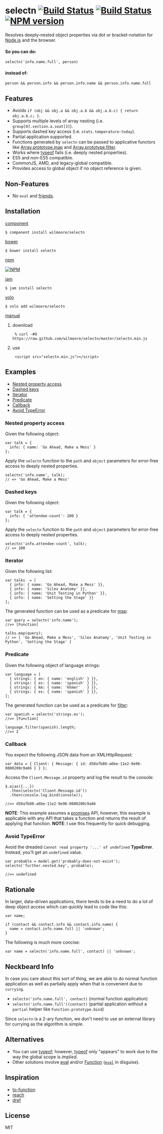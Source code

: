 # selectn [![Build Status](https://travis-ci.org/wilmoore/selectn.png?branch=master)](https://travis-ci.org/wilmoore/selectn) [![Build Status](https://david-dm.org/wilmoore/selectn.png)](https://david-dm.org/wilmoore/selectn) [![NPM version](https://badge.fury.io/js/selectn.png)](http://badge.fury.io/js/selectn)

  Resolves deeply-nested object properties via dot or bracket-notation for [Node.js][] and the browser.

#### So you can do:

    selectn('info.name.full', person)

#### instead of:

    person && person.info && person.info.name && person.info.name.full

## Features

  - Avoids `if (obj && obj.a && obj.a.b && obj.a.b.c) { return obj.a.b.c; }`.
  - Supports multiple levels of array nesting (i.e. `group[0].section.a.seat[3]`).
  - Supports dashed key access (i.e. `stats.temperature-today`).
  - Partial application supported.
  - Functions generated by `selectn` can be passed to applicative functors like [Array.prototype.map][map] and [Array.prototype.filter][filter].
  - Works where [typeof][] fails (i.e. deeply nested properties).
  - ES5 and non-ES5 compatible.
  - CommonJS, AMD, and legacy-global compatible.
  - Provides access to global object if no object reference is given.

## Non-Features

  - No `eval` and [friends][Function].

## Installation

[component](http://component.io/wilmoore/selectn)

    $ component install wilmoore/selectn

[bower](http://sindresorhus.com/bower-components/)

    $ bower install selectn

[npm](https://npmjs.org/package/selectn)

[![NPM](https://nodei.co/npm/selectn.png?downloads=true)](https://nodei.co/npm/selectn/)

[jam](http://jamjs.org/packages/#/details/selectn)

    $ jam install selectn

[volo](http://volojs.org)

    $ volo add wilmoore/selectn

[manual][]

1. download

        % curl -#O https://raw.github.com/wilmoore/selectn/master/selectn.min.js

2. use

        <script src="selectn.min.js"></script>

## Examples

- [Nested property access](#nested-property-access)
- [Dashed keys](#dashed-keys)
- [Iterator](#iterator)
- [Predicate](#predicate)
- [Callback](#callback)
- [Avoid TypeError](#avoid-typeerror)

### Nested property access

Given the following object:

    var talk = {
      info: { name: 'Go Ahead, Make a Mess' }
    };

Apply the `selectn` function to the `path` and `object` parameters for error-free access to deeply nested properties.

    selectn('info.name', talk);
    // => 'Go Ahead, Make a Mess'

### Dashed keys

Given the following object:

    var talk = {
      info: { 'attendee-count': 200 }
    };

Apply the `selectn` function to the `path` and `object` parameters for error-free access to deeply nested properties.

    selectn('info.attendee-count', talk);
    // => 200

### Iterator

Given the following list:

    var talks  = [
      { info: { name: 'Go Ahead, Make a Mess' }},
      { info: { name: 'Silex Anatomy' }},
      { info: { name: 'Unit Testing in Python' }},
      { info: { name: 'Setting the Stage' }}
    ];

The generated function can be used as a predicate for [map][]:

    var query = selectn('info.name');
    //=> [Function]

    talks.map(query);
    // => [ 'Go Ahead, Make a Mess', 'Silex Anatomy', 'Unit Testing in Python', 'Setting the Stage' ]

### Predicate

Given the following object of language strings:

    var language = [
      { strings: { en: { name: 'english' } }},
      { strings: { es: { name: 'spanish' } }},
      { strings: { km: { name: 'khmer'   } }},
      { strings: { es: { name: 'spanish' } }},
    ];

The generated function can be used as a predicate for [filter][]:

    var spanish = selectn('strings.es');
    //=> [Function]

    language.filter(spanish).length;
    //=> 2

### Callback

You expect the following JSON data from an XMLHttpRequest:

    var data = { Client: { Message: { id: d50afb80-a6be-11e2-9e96-0800200c9a66 } } };

Access the `Client.Message.id` property and log the result to the console:

    $.ajax({...})
      .then(selectn('Client.Message.id'))
      .then(console.log.bind(console));

    //=> d50afb80-a6be-11e2-9e96-0800200c9a66

**NOTE**: This example assumes a [promises][] API, however, this example is applicable with any API that takes a function and returns the result of applying that function.
**NOTE**: I use this frequently for quick debugging.

### Avoid TypeError

Avoid the dreaded `Cannot read property '...' of undefined` **TypeError**. Instead, you'll get an `undefined` value.

    var probable = model.get('probably-does-not-exist');
    selectn('further.nested.key', probable);

    //=> undefined

## Rationale

In larger, data-driven applications, there tends to be a need to do a lot of deep object access which can quickly lead to code like this:

    var name;

    if (contact && contact.info && contact.info.name) {
      name = contact.info.name.full || 'unknown';
    }

The following is much more concise:

    var name = selectn('info.name.full', contact) || 'unknown';

## Neckbeard Info

In case you care about this sort of thing, we are able to do normal function application as well as partially apply when that is convenient due to `currying`.

- `selectn('info.name.full', contact)` (normal function application)
- `selectn('info.name.full')(contact)` (partial application without a `partial` helper like `Function.prototype.bind`)

Since `selectn` is a 2-ary function, we don't need to use an external library for currying as the algorithm is simple.

## Alternatives

- You can use [typeof][]; however, [typeof][] only "appears" to work due to the way the global scope is _implied_.
- Other solutions involve [eval][] and/or [Function][] ([`eval`][note] in disguise).

## Inspiration

- [to-function][]
- [reach][]
- [dref][]

## License

  MIT



[to-function]: https://github.com/component/to-function
[reach]:       https://github.com/spumko/hoek#reachobj-chain
[dref]:        https://github.com/crcn/dref.js
[Function]:    https://developer.mozilla.org/en-US/docs/JavaScript/Reference/Global_Objects/Function
[eval]:        https://developer.mozilla.org/en-US/docs/JavaScript/Reference/Global_Objects/eval
[note]:        https://developer.mozilla.org/en-US/docs/JavaScript/Reference/Operators/Member_Operators#Note_on_eval
[typeof]:      https://developer.mozilla.org/en-US/docs/JavaScript/Reference/Operators/typeof
[promises]:    http://promises-aplus.github.io/promises-spec/
[map]:         https://developer.mozilla.org/en-US/docs/Web/JavaScript/Reference/Global_Objects/Array/map
[filter]:      https://developer.mozilla.org/en-US/docs/Web/JavaScript/Reference/Global_Objects/Array/filter
[manual]:      http://yuiblog.com/blog/2006/06/01/global-domination/
[Node.js]:     http://nodejs.org

